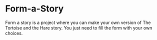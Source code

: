 # Form-a-Story

Form a story is a project where you can make your own version of The Tortoise and the Hare story. You just need to fill the form with your own choices.

